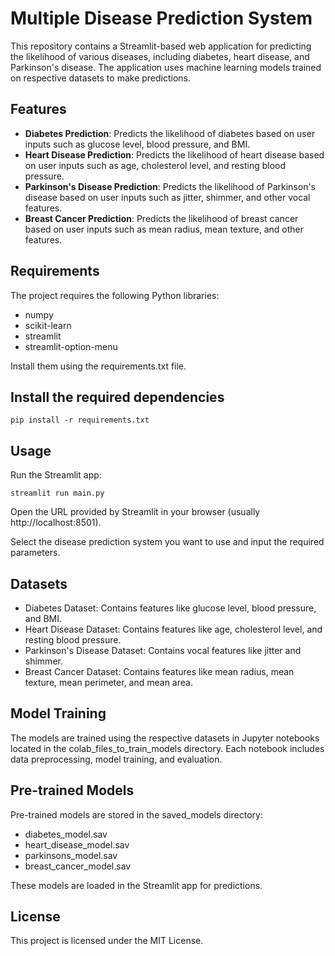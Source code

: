 # Multiple Disease Prediction System

This repository contains a Streamlit-based web application for predicting the likelihood of various diseases, including diabetes, heart disease, and Parkinson's disease. The application uses machine learning models trained on respective datasets to make predictions.

## Features

- **Diabetes Prediction**: Predicts the likelihood of diabetes based on user inputs such as glucose level, blood pressure, and BMI.
- **Heart Disease Prediction**: Predicts the likelihood of heart disease based on user inputs such as age, cholesterol level, and resting blood pressure.
- **Parkinson's Disease Prediction**: Predicts the likelihood of Parkinson's disease based on user inputs such as jitter, shimmer, and other vocal features.
- **Breast Cancer Prediction**: Predicts the likelihood of breast cancer based on user inputs such as mean radius, mean texture, and other features.


## Requirements
The project requires the following Python libraries:

- numpy
- scikit-learn
- streamlit
- streamlit-option-menu

Install them using the requirements.txt file.

## Install the required dependencies
```
pip install -r requirements.txt
```
## Usage
Run the Streamlit app:
```
streamlit run main.py
```
Open the URL provided by Streamlit in your browser (usually http://localhost:8501).

Select the disease prediction system you want to use and input the required parameters.

## Datasets
- Diabetes Dataset: Contains features like glucose level, blood pressure, and BMI.
- Heart Disease Dataset: Contains features like age, cholesterol level, and resting blood pressure.
- Parkinson's Disease Dataset: Contains vocal features like jitter and shimmer.
- Breast Cancer Dataset: Contains features like mean radius, mean texture, mean perimeter, and mean area.

## Model Training
The models are trained using the respective datasets in Jupyter notebooks located in the colab_files_to_train_models directory. Each notebook includes data preprocessing, model training, and evaluation.

## Pre-trained Models
Pre-trained models are stored in the saved_models directory:

- diabetes_model.sav
- heart_disease_model.sav
- parkinsons_model.sav
- breast_cancer_model.sav

These models are loaded in the Streamlit app for predictions.


## License
This project is licensed under the MIT License. 

